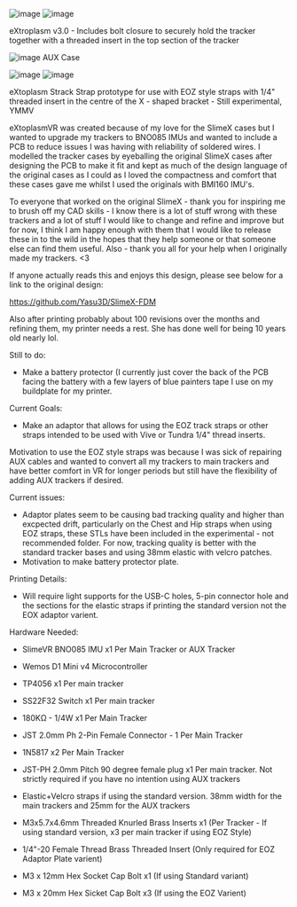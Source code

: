 ![image](https://github.com/user-attachments/assets/da7bfcec-4565-4603-9a2d-250cc24354a4) ![image](https://github.com/user-attachments/assets/273793e3-69f5-493c-9df0-49c7bded62b4)

eXtroplasm v3.0 - Includes bolt closure to securely hold the tracker together with a threaded insert in the top section of the tracker

![image](https://github.com/user-attachments/assets/89f51dc9-802b-497a-963c-0e2f1051f466)
AUX Case

![image](https://github.com/user-attachments/assets/083f9613-9399-4c9f-a2fd-9f97c141dfc8) ![image](https://github.com/user-attachments/assets/5dd6bf3a-07d4-4932-92a6-11de7674c4ec)

eXtoplasm Strack Strap prototype for use with EOZ style straps with 1/4" threaded insert in the centre of the X - shaped bracket - Still experimental, YMMV


eXtoplasmVR was created because of my love for the SlimeX cases but I wanted to upgrade my trackers to BNO085 IMUs and wanted to include a PCB to reduce issues I was having with reliability of soldered wires. I modelled the tracker cases by eyeballing the original SlimeX cases after designing the PCB to make it fit and kept as much of the design language of the original cases as I could as I loved the compactness and comfort that these cases gave me whilst I used the originals with BMI160 IMU's.

To everyone that worked on the original SlimeX - thank you for inspiring me to brush off my CAD skills - I know there is a lot of stuff wrong with these trackers and a lot of stuff I would like to change and refine and improve but for now, I think I am happy enough with them that I would like to release these in to the wild in the hopes that they help someone or that someone else can find them useful. Also - thank you all for your help when I originally made my trackers. <3

If anyone actually reads this and enjoys this design, please see below for a link to the original design:

https://github.com/Yasu3D/SlimeX-FDM

Also after printing probably about 100 revisions over the months and refining them, my printer needs a rest. She has done well for being 10 years old nearly lol.

Still to do:

- Make a battery protector (I currently just cover the back of the PCB facing the battery with a few layers of blue painters tape I use on my buildplate for my printer.

Current Goals: 

- Make an adaptor that allows for using the EOZ track straps or other straps intended to be used with Vive or Tundra 1/4" thread inserts.

Motivation to use the EOZ style straps was because I was sick of repairing AUX cables and wanted to convert all my trackers to main trackers and have better comfort in VR for longer periods but still have the flexibility of adding AUX trackers if desired.

Current issues:

- Adaptor plates seem to be causing bad tracking quality and higher than excpected drift, particularly on the Chest and Hip straps when using EOZ straps, these STLs have been included in the experimental - not recommended folder. For now, tracking quality is better with the standard tracker bases and using 38mm elastic with velcro patches.
- Motivation to make battery protector plate.

Printing Details: 

- Will require light supports for the USB-C holes, 5-pin connector hole and the sections for the elastic straps if printing the standard version not the EOX adaptor varient.

Hardware Needed:

- SlimeVR BNO085 IMU x1 Per Main Tracker or AUX Tracker
- Wemos D1 Mini v4 Microcontroller
- TP4056 x1 Per main tracker
- SS22F32 Switch x1 Per main tracker
- 180KΩ - 1/4W x1 Per Main Tracker
- JST 2.0mm Ph 2-Pin Female Connector - 1 Per Main Tracker
- 1N5817 x2 Per Main Tracker
- JST-PH 2.0mm Pitch 90 degree female plug x1 Per main tracker. Not strictly required if you have no intention using AUX trackers 

- Elastic+Velcro straps if using the standard version. 38mm width for the main trackers and 25mm for the AUX trackers
- M3x5.7x4.6mm Threaded Knurled Brass Inserts x1 (Per Tracker - If using standard version, x3 per main tracker if using EOZ Style)
- 1/4"-20 Female Thread Brass Threaded Insert (Only required for EOZ Adaptor Plate varient)
- M3 x 12mm Hex Socket Cap Bolt x1 (If using Standard variant)
- M3 x 20mm Hex Sicket Cap Bolt x3 (If using the EOZ Varient)
   
